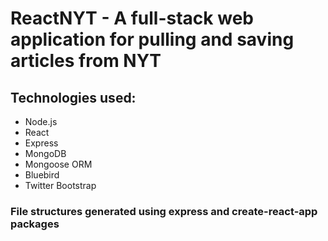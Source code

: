 # ReactNYT - A full-stack web application for pulling and saving articles from NYT

## Technologies used:
* Node.js
* React
* Express
* MongoDB
* Mongoose ORM
* Bluebird
* Twitter Bootstrap

### File structures generated using express and create-react-app packages
